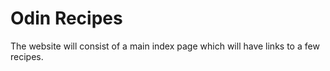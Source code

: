# Odin Recipes

The website will consist of a main index page which will have links to a few recipes.
